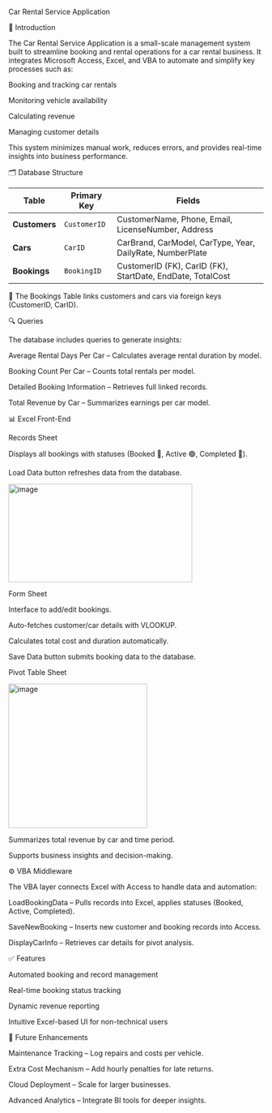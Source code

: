 Car Rental Service Application

📌 Introduction

The Car Rental Service Application is a small-scale management system built to streamline booking and rental operations for a car rental business. It integrates Microsoft Access, Excel, and VBA to automate and simplify key processes such as:

Booking and tracking car rentals

Monitoring vehicle availability

Calculating revenue

Managing customer details

This system minimizes manual work, reduces errors, and provides real-time insights into business performance.

🗂 Database Structure

| **Table**     | **Primary Key** | **Fields**                                                 |
| ------------- | --------------- | ---------------------------------------------------------- |
| **Customers** | `CustomerID`    | CustomerName, Phone, Email, LicenseNumber, Address         |
| **Cars**      | `CarID`         | CarBrand, CarModel, CarType, Year, DailyRate, NumberPlate  |
| **Bookings**  | `BookingID`     | CustomerID (FK), CarID (FK), StartDate, EndDate, TotalCost |

🔗 The Bookings Table links customers and cars via foreign keys (CustomerID, CarID).

🔍 Queries

The database includes queries to generate insights:

Average Rental Days Per Car – Calculates average rental duration by model.

Booking Count Per Car – Counts total rentals per model.

Detailed Booking Information – Retrieves full linked records.

Total Revenue by Car – Summarizes earnings per car model.

📊 Excel Front-End

Records Sheet

Displays all bookings with statuses (Booked 🔴, Active 🟢, Completed 🔵).

Load Data button refreshes data from the database.

<img width="363" height="194" alt="image" src="https://github.com/user-attachments/assets/fb0d11f1-7b68-40cb-9bf6-1c2d208ec008" />

Form Sheet

Interface to add/edit bookings.

Auto-fetches customer/car details with VLOOKUP.

Calculates total cost and duration automatically.

Save Data button submits booking data to the database.

Pivot Table Sheet

<img width="274" height="285" alt="image" src="https://github.com/user-attachments/assets/da9beccc-791b-46f8-ab6a-1374e432e117" />

Summarizes total revenue by car and time period.

Supports business insights and decision-making.

⚙️ VBA Middleware

The VBA layer connects Excel with Access to handle data and automation:

LoadBookingData – Pulls records into Excel, applies statuses (Booked, Active, Completed).

SaveNewBooking – Inserts new customer and booking records into Access.

DisplayCarInfo – Retrieves car details for pivot analysis.

✅ Features

Automated booking and record management

Real-time booking status tracking

Dynamic revenue reporting

Intuitive Excel-based UI for non-technical users

🚀 Future Enhancements

Maintenance Tracking – Log repairs and costs per vehicle.

Extra Cost Mechanism – Add hourly penalties for late returns.

Cloud Deployment – Scale for larger businesses.

Advanced Analytics – Integrate BI tools for deeper insights.
